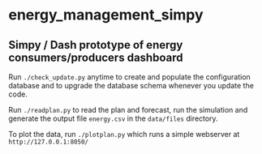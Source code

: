 # energy_management_simpy

## Simpy / Dash prototype of energy consumers/producers dashboard

Run `./check_update.py` anytime to create and populate the configuration database and to upgrade the database schema whenever you update the code. 

Run `./readplan.py` to read the plan and forecast, run the simulation and generate the output file `energy.csv` in the `data/files` directory.

To plot the data, run `./plotplan.py` which runs a simple webserver at `http://127.0.0.1:8050/`


